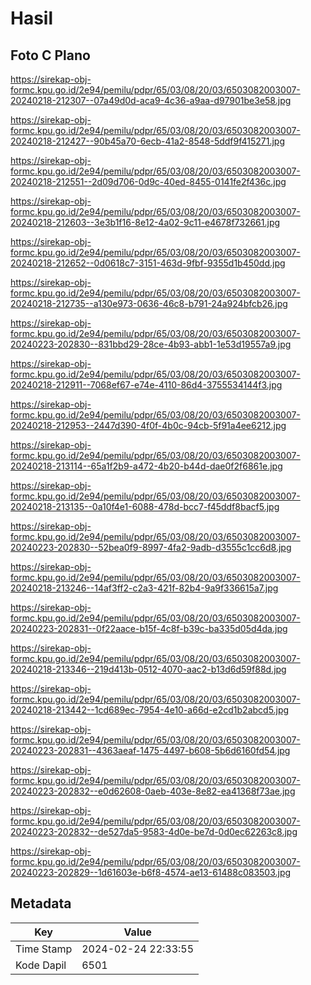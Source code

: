 # Hasil

## Foto C Plano

https://sirekap-obj-formc.kpu.go.id/2e94/pemilu/pdpr/65/03/08/20/03/6503082003007-20240218-212307--07a49d0d-aca9-4c36-a9aa-d97901be3e58.jpg

https://sirekap-obj-formc.kpu.go.id/2e94/pemilu/pdpr/65/03/08/20/03/6503082003007-20240218-212427--90b45a70-6ecb-41a2-8548-5ddf9f415271.jpg

https://sirekap-obj-formc.kpu.go.id/2e94/pemilu/pdpr/65/03/08/20/03/6503082003007-20240218-212551--2d09d706-0d9c-40ed-8455-0141fe2f436c.jpg

https://sirekap-obj-formc.kpu.go.id/2e94/pemilu/pdpr/65/03/08/20/03/6503082003007-20240218-212603--3e3b1f16-8e12-4a02-9c11-e4678f732661.jpg

https://sirekap-obj-formc.kpu.go.id/2e94/pemilu/pdpr/65/03/08/20/03/6503082003007-20240218-212652--0d0618c7-3151-463d-9fbf-9355d1b450dd.jpg

https://sirekap-obj-formc.kpu.go.id/2e94/pemilu/pdpr/65/03/08/20/03/6503082003007-20240218-212735--a130e973-0636-46c8-b791-24a924bfcb26.jpg

https://sirekap-obj-formc.kpu.go.id/2e94/pemilu/pdpr/65/03/08/20/03/6503082003007-20240223-202830--831bbd29-28ce-4b93-abb1-1e53d19557a9.jpg

https://sirekap-obj-formc.kpu.go.id/2e94/pemilu/pdpr/65/03/08/20/03/6503082003007-20240218-212911--7068ef67-e74e-4110-86d4-3755534144f3.jpg

https://sirekap-obj-formc.kpu.go.id/2e94/pemilu/pdpr/65/03/08/20/03/6503082003007-20240218-212953--2447d390-4f0f-4b0c-94cb-5f91a4ee6212.jpg

https://sirekap-obj-formc.kpu.go.id/2e94/pemilu/pdpr/65/03/08/20/03/6503082003007-20240218-213114--65a1f2b9-a472-4b20-b44d-dae0f2f6861e.jpg

https://sirekap-obj-formc.kpu.go.id/2e94/pemilu/pdpr/65/03/08/20/03/6503082003007-20240218-213135--0a10f4e1-6088-478d-bcc7-f45ddf8bacf5.jpg

https://sirekap-obj-formc.kpu.go.id/2e94/pemilu/pdpr/65/03/08/20/03/6503082003007-20240223-202830--52bea0f9-8997-4fa2-9adb-d3555c1cc6d8.jpg

https://sirekap-obj-formc.kpu.go.id/2e94/pemilu/pdpr/65/03/08/20/03/6503082003007-20240218-213246--14af3ff2-c2a3-421f-82b4-9a9f336615a7.jpg

https://sirekap-obj-formc.kpu.go.id/2e94/pemilu/pdpr/65/03/08/20/03/6503082003007-20240223-202831--0f22aace-b15f-4c8f-b39c-ba335d05d4da.jpg

https://sirekap-obj-formc.kpu.go.id/2e94/pemilu/pdpr/65/03/08/20/03/6503082003007-20240218-213346--219d413b-0512-4070-aac2-b13d6d59f88d.jpg

https://sirekap-obj-formc.kpu.go.id/2e94/pemilu/pdpr/65/03/08/20/03/6503082003007-20240218-213442--1cd689ec-7954-4e10-a66d-e2cd1b2abcd5.jpg

https://sirekap-obj-formc.kpu.go.id/2e94/pemilu/pdpr/65/03/08/20/03/6503082003007-20240223-202831--4363aeaf-1475-4497-b608-5b6d6160fd54.jpg

https://sirekap-obj-formc.kpu.go.id/2e94/pemilu/pdpr/65/03/08/20/03/6503082003007-20240223-202832--e0d62608-0aeb-403e-8e82-ea41368f73ae.jpg

https://sirekap-obj-formc.kpu.go.id/2e94/pemilu/pdpr/65/03/08/20/03/6503082003007-20240223-202832--de527da5-9583-4d0e-be7d-0d0ec62263c8.jpg

https://sirekap-obj-formc.kpu.go.id/2e94/pemilu/pdpr/65/03/08/20/03/6503082003007-20240223-202829--1d61603e-b6f8-4574-ae13-61488c083503.jpg


## Metadata

| Key        | Value               |
| ---------- | ------------------- |
| Time Stamp | 2024-02-24 22:33:55 |
| Kode Dapil | 6501                |




